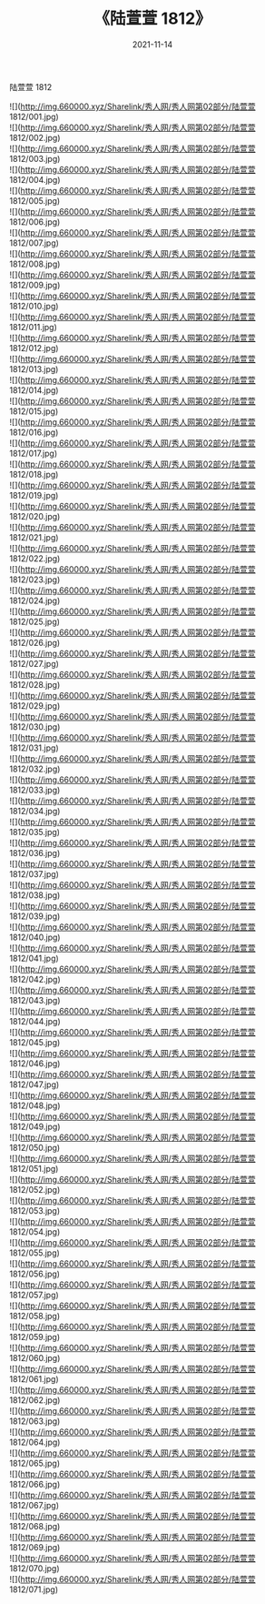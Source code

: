 ﻿---
layout: post
title:  《陆萱萱 1812》
date:   2021-11-14
img: http://img.660000.xyz/Sharelink/秀人网/秀人网第02部分/陆萱萱 1812/000.jpg
categories: [美女, 清纯, 唯美]
---

陆萱萱 1812

  ![](http://img.660000.xyz/Sharelink/秀人网/秀人网第02部分/陆萱萱 1812/001.jpg) <br> ![](http://img.660000.xyz/Sharelink/秀人网/秀人网第02部分/陆萱萱 1812/002.jpg) <br> ![](http://img.660000.xyz/Sharelink/秀人网/秀人网第02部分/陆萱萱 1812/003.jpg) <br> ![](http://img.660000.xyz/Sharelink/秀人网/秀人网第02部分/陆萱萱 1812/004.jpg) <br> ![](http://img.660000.xyz/Sharelink/秀人网/秀人网第02部分/陆萱萱 1812/005.jpg) <br> ![](http://img.660000.xyz/Sharelink/秀人网/秀人网第02部分/陆萱萱 1812/006.jpg) <br> ![](http://img.660000.xyz/Sharelink/秀人网/秀人网第02部分/陆萱萱 1812/007.jpg) <br> ![](http://img.660000.xyz/Sharelink/秀人网/秀人网第02部分/陆萱萱 1812/008.jpg) <br> ![](http://img.660000.xyz/Sharelink/秀人网/秀人网第02部分/陆萱萱 1812/009.jpg) <br> ![](http://img.660000.xyz/Sharelink/秀人网/秀人网第02部分/陆萱萱 1812/010.jpg) <br> ![](http://img.660000.xyz/Sharelink/秀人网/秀人网第02部分/陆萱萱 1812/011.jpg) <br> ![](http://img.660000.xyz/Sharelink/秀人网/秀人网第02部分/陆萱萱 1812/012.jpg) <br> ![](http://img.660000.xyz/Sharelink/秀人网/秀人网第02部分/陆萱萱 1812/013.jpg) <br> ![](http://img.660000.xyz/Sharelink/秀人网/秀人网第02部分/陆萱萱 1812/014.jpg) <br> ![](http://img.660000.xyz/Sharelink/秀人网/秀人网第02部分/陆萱萱 1812/015.jpg) <br> ![](http://img.660000.xyz/Sharelink/秀人网/秀人网第02部分/陆萱萱 1812/016.jpg) <br> ![](http://img.660000.xyz/Sharelink/秀人网/秀人网第02部分/陆萱萱 1812/017.jpg) <br> ![](http://img.660000.xyz/Sharelink/秀人网/秀人网第02部分/陆萱萱 1812/018.jpg) <br> ![](http://img.660000.xyz/Sharelink/秀人网/秀人网第02部分/陆萱萱 1812/019.jpg) <br> ![](http://img.660000.xyz/Sharelink/秀人网/秀人网第02部分/陆萱萱 1812/020.jpg) <br> ![](http://img.660000.xyz/Sharelink/秀人网/秀人网第02部分/陆萱萱 1812/021.jpg) <br> ![](http://img.660000.xyz/Sharelink/秀人网/秀人网第02部分/陆萱萱 1812/022.jpg) <br> ![](http://img.660000.xyz/Sharelink/秀人网/秀人网第02部分/陆萱萱 1812/023.jpg) <br> ![](http://img.660000.xyz/Sharelink/秀人网/秀人网第02部分/陆萱萱 1812/024.jpg) <br> ![](http://img.660000.xyz/Sharelink/秀人网/秀人网第02部分/陆萱萱 1812/025.jpg) <br> ![](http://img.660000.xyz/Sharelink/秀人网/秀人网第02部分/陆萱萱 1812/026.jpg) <br> ![](http://img.660000.xyz/Sharelink/秀人网/秀人网第02部分/陆萱萱 1812/027.jpg) <br> ![](http://img.660000.xyz/Sharelink/秀人网/秀人网第02部分/陆萱萱 1812/028.jpg) <br> ![](http://img.660000.xyz/Sharelink/秀人网/秀人网第02部分/陆萱萱 1812/029.jpg) <br> ![](http://img.660000.xyz/Sharelink/秀人网/秀人网第02部分/陆萱萱 1812/030.jpg) <br> ![](http://img.660000.xyz/Sharelink/秀人网/秀人网第02部分/陆萱萱 1812/031.jpg) <br> ![](http://img.660000.xyz/Sharelink/秀人网/秀人网第02部分/陆萱萱 1812/032.jpg) <br> ![](http://img.660000.xyz/Sharelink/秀人网/秀人网第02部分/陆萱萱 1812/033.jpg) <br> ![](http://img.660000.xyz/Sharelink/秀人网/秀人网第02部分/陆萱萱 1812/034.jpg) <br> ![](http://img.660000.xyz/Sharelink/秀人网/秀人网第02部分/陆萱萱 1812/035.jpg) <br> ![](http://img.660000.xyz/Sharelink/秀人网/秀人网第02部分/陆萱萱 1812/036.jpg) <br> ![](http://img.660000.xyz/Sharelink/秀人网/秀人网第02部分/陆萱萱 1812/037.jpg) <br> ![](http://img.660000.xyz/Sharelink/秀人网/秀人网第02部分/陆萱萱 1812/038.jpg) <br> ![](http://img.660000.xyz/Sharelink/秀人网/秀人网第02部分/陆萱萱 1812/039.jpg) <br> ![](http://img.660000.xyz/Sharelink/秀人网/秀人网第02部分/陆萱萱 1812/040.jpg) <br> ![](http://img.660000.xyz/Sharelink/秀人网/秀人网第02部分/陆萱萱 1812/041.jpg) <br> ![](http://img.660000.xyz/Sharelink/秀人网/秀人网第02部分/陆萱萱 1812/042.jpg) <br> ![](http://img.660000.xyz/Sharelink/秀人网/秀人网第02部分/陆萱萱 1812/043.jpg) <br> ![](http://img.660000.xyz/Sharelink/秀人网/秀人网第02部分/陆萱萱 1812/044.jpg) <br> ![](http://img.660000.xyz/Sharelink/秀人网/秀人网第02部分/陆萱萱 1812/045.jpg) <br> ![](http://img.660000.xyz/Sharelink/秀人网/秀人网第02部分/陆萱萱 1812/046.jpg) <br> ![](http://img.660000.xyz/Sharelink/秀人网/秀人网第02部分/陆萱萱 1812/047.jpg) <br> ![](http://img.660000.xyz/Sharelink/秀人网/秀人网第02部分/陆萱萱 1812/048.jpg) <br> ![](http://img.660000.xyz/Sharelink/秀人网/秀人网第02部分/陆萱萱 1812/049.jpg) <br> ![](http://img.660000.xyz/Sharelink/秀人网/秀人网第02部分/陆萱萱 1812/050.jpg) <br> ![](http://img.660000.xyz/Sharelink/秀人网/秀人网第02部分/陆萱萱 1812/051.jpg) <br> ![](http://img.660000.xyz/Sharelink/秀人网/秀人网第02部分/陆萱萱 1812/052.jpg) <br> ![](http://img.660000.xyz/Sharelink/秀人网/秀人网第02部分/陆萱萱 1812/053.jpg) <br> ![](http://img.660000.xyz/Sharelink/秀人网/秀人网第02部分/陆萱萱 1812/054.jpg) <br> ![](http://img.660000.xyz/Sharelink/秀人网/秀人网第02部分/陆萱萱 1812/055.jpg) <br> ![](http://img.660000.xyz/Sharelink/秀人网/秀人网第02部分/陆萱萱 1812/056.jpg) <br> ![](http://img.660000.xyz/Sharelink/秀人网/秀人网第02部分/陆萱萱 1812/057.jpg) <br> ![](http://img.660000.xyz/Sharelink/秀人网/秀人网第02部分/陆萱萱 1812/058.jpg) <br> ![](http://img.660000.xyz/Sharelink/秀人网/秀人网第02部分/陆萱萱 1812/059.jpg) <br> ![](http://img.660000.xyz/Sharelink/秀人网/秀人网第02部分/陆萱萱 1812/060.jpg) <br> ![](http://img.660000.xyz/Sharelink/秀人网/秀人网第02部分/陆萱萱 1812/061.jpg) <br> ![](http://img.660000.xyz/Sharelink/秀人网/秀人网第02部分/陆萱萱 1812/062.jpg) <br> ![](http://img.660000.xyz/Sharelink/秀人网/秀人网第02部分/陆萱萱 1812/063.jpg) <br> ![](http://img.660000.xyz/Sharelink/秀人网/秀人网第02部分/陆萱萱 1812/064.jpg) <br> ![](http://img.660000.xyz/Sharelink/秀人网/秀人网第02部分/陆萱萱 1812/065.jpg) <br> ![](http://img.660000.xyz/Sharelink/秀人网/秀人网第02部分/陆萱萱 1812/066.jpg) <br> ![](http://img.660000.xyz/Sharelink/秀人网/秀人网第02部分/陆萱萱 1812/067.jpg) <br> ![](http://img.660000.xyz/Sharelink/秀人网/秀人网第02部分/陆萱萱 1812/068.jpg) <br> ![](http://img.660000.xyz/Sharelink/秀人网/秀人网第02部分/陆萱萱 1812/069.jpg) <br> ![](http://img.660000.xyz/Sharelink/秀人网/秀人网第02部分/陆萱萱 1812/070.jpg) <br> ![](http://img.660000.xyz/Sharelink/秀人网/秀人网第02部分/陆萱萱 1812/071.jpg) <br>